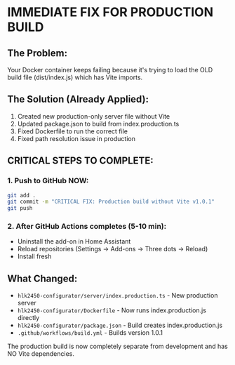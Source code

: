 # IMMEDIATE FIX FOR PRODUCTION BUILD

## The Problem:
Your Docker container keeps failing because it's trying to load the OLD build file (dist/index.js) which has Vite imports.

## The Solution (Already Applied):
1. Created new production-only server file without Vite
2. Updated package.json to build from index.production.ts
3. Fixed Dockerfile to run the correct file
4. Fixed path resolution issue in production

## CRITICAL STEPS TO COMPLETE:

### 1. Push to GitHub NOW:
```bash
git add .
git commit -m "CRITICAL FIX: Production build without Vite v1.0.1"
git push
```

### 2. After GitHub Actions completes (5-10 min):
- Uninstall the add-on in Home Assistant
- Reload repositories (Settings → Add-ons → Three dots → Reload)
- Install fresh

## What Changed:
- `hlk2450-configurator/server/index.production.ts` - New production server
- `hlk2450-configurator/Dockerfile` - Now runs index.production.js directly
- `hlk2450-configurator/package.json` - Build creates index.production.js
- `.github/workflows/build.yml` - Builds version 1.0.1

The production build is now completely separate from development and has NO Vite dependencies.